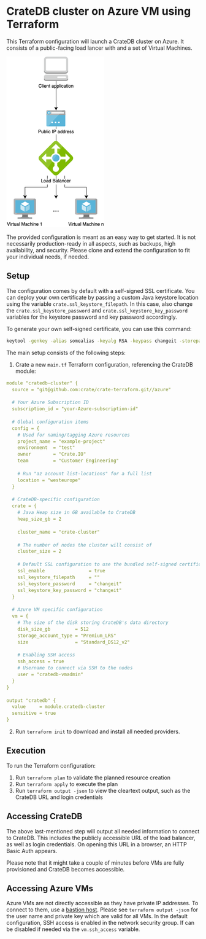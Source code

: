 # CrateDB cluster on Azure VM using Terraform
This Terraform configuration will launch a CrateDB cluster on Azure. It consists of a public-facing load lancer with and a set of Virtual Machines.

![Azure architecture](azure_architecture.png)

The provided configuration is meant as an easy way to get started. It is not necessarily production-ready in all aspects, such as backups, high availability, and security. Please clone and extend the configuration to fit your individual needs, if needed.

## Setup
The configuration comes by default with a self-signed SSL certificate. You can deploy your own certificate by passing a custom Java keystore location using the variable `crate.ssl_keystore_filepath`. In this case, also change the `crate.ssl_keystore_password` and `crate.ssl_keystore_key_password` variables for the keystore password and key password accordingly.

To generate your own self-signed certificate, you can use this command:
```bash
keytool -genkey -alias somealias -keyalg RSA -keypass changeit -storepass changeit -keystore keystore.jks -keysize 2048 -validity 1461
```

The main setup consists of the following steps:
1. Crate a new `main.tf` Terraform configuration, referencing the CrateDB module:

  ```yaml
  module "cratedb-cluster" {
    source = "git@github.com:crate/crate-terraform.git//azure"

    # Your Azure Subscription ID
    subscription_id = "your-Azure-subscription-id"

    # Global configuration items
    config = {
      # Used for naming/tagging Azure resources
      project_name = "example-project"
      environment  = "test"
      owner        = "Crate.IO"
      team         = "Customer Engineering"

      # Run "az account list-locations" for a full list
      location = "westeurope"
    }

    # CrateDB-specific configuration
    crate = {
      # Java Heap size in GB available to CrateDB
      heap_size_gb = 2

      cluster_name = "crate-cluster"

      # The number of nodes the cluster will consist of
      cluster_size = 2

      # Default SSL configuration to use the bundled self-signed certificate
      ssl_enable                = true
      ssl_keystore_filepath     = ""
      ssl_keystore_password     = "changeit"
      ssl_keystore_key_password = "changeit"
    }

    # Azure VM specific configuration
    vm = {
      # The size of the disk storing CrateDB's data directory
      disk_size_gb         = 512
      storage_account_type = "Premium_LRS"
      size                 = "Standard_DS12_v2"

      # Enabling SSH access
      ssh_access = true
      # Username to connect via SSH to the nodes
      user = "cratedb-vmadmin"
    }
  }

  output "cratedb" {
    value     = module.cratedb-cluster
    sensitive = true
  }
```

2. Run `terraform init` to download and install all needed providers.

## Execution
To run the Terraform configuration:
1. Run `terraform plan` to validate the planned resource creation
2. Run `terraform apply` to execute the plan
3. Run `terraform output -json` to view the cleartext output, such as the CrateDB URL and login credentials

## Accessing CrateDB
The above last-mentioned step will output all needed information to connect to CrateDB. This includes the publicly accessible URL of the load balancer, as well as login credentials. On opening this URL in a browser, an HTTP Basic Auth appears.

Please note that it might take a couple of minutes before VMs are fully provisioned and CrateDB becomes accessible.

## Accessing Azure VMs
Azure VMs are not directly accessible as they have private IP addresses. To connect to them, use a [bastion host](https://docs.microsoft.com/en-us/azure/bastion/quickstart-host-portal). Please see `terraform output -json` for the user name and private key which are valid for all VMs.
In the default configuration, SSH access is enabled in the network security group. If can be disabled if needed via the `vm.ssh_access` variable.
